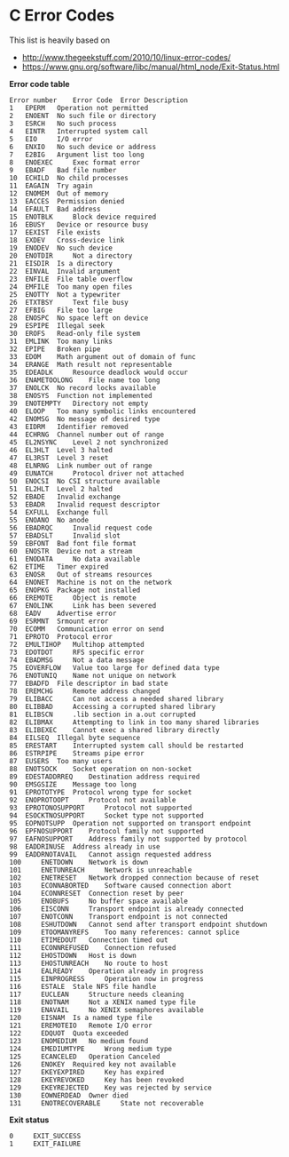 # C Error Codes

This list is heavily based on  

* http://www.thegeekstuff.com/2010/10/linux-error-codes/ 
* https://www.gnu.org/software/libc/manual/html_node/Exit-Status.html

**Error code table**

    Error number 	Error Code 	Error Description
    1 	EPERM 	Operation not permitted
    2 	ENOENT 	No such file or directory
    3 	ESRCH 	No such process
    4 	EINTR 	Interrupted system call
    5 	EIO 	I/O error
    6 	ENXIO 	No such device or address
    7 	E2BIG 	Argument list too long
    8 	ENOEXEC 	Exec format error
    9 	EBADF 	Bad file number
    10 	ECHILD 	No child processes
    11 	EAGAIN 	Try again
    12 	ENOMEM 	Out of memory
    13 	EACCES 	Permission denied
    14 	EFAULT 	Bad address
    15 	ENOTBLK 	Block device required
    16 	EBUSY 	Device or resource busy
    17 	EEXIST 	File exists
    18 	EXDEV 	Cross-device link
    19 	ENODEV 	No such device
    20 	ENOTDIR 	Not a directory
    21 	EISDIR 	Is a directory
    22 	EINVAL 	Invalid argument
    23 	ENFILE 	File table overflow
    24 	EMFILE 	Too many open files
    25 	ENOTTY 	Not a typewriter
    26 	ETXTBSY 	Text file busy
    27 	EFBIG 	File too large
    28 	ENOSPC 	No space left on device
    29 	ESPIPE 	Illegal seek
    30 	EROFS 	Read-only file system
    31 	EMLINK 	Too many links
    32 	EPIPE 	Broken pipe
    33 	EDOM 	Math argument out of domain of func
    34 	ERANGE 	Math result not representable
    35 	EDEADLK 	Resource deadlock would occur
    36 	ENAMETOOLONG 	File name too long
    37 	ENOLCK 	No record locks available
    38 	ENOSYS 	Function not implemented
    39 	ENOTEMPTY 	Directory not empty
    40 	ELOOP 	Too many symbolic links encountered
    42 	ENOMSG 	No message of desired type
    43 	EIDRM 	Identifier removed
    44 	ECHRNG 	Channel number out of range
    45 	EL2NSYNC 	Level 2 not synchronized
    46 	EL3HLT 	Level 3 halted
    47 	EL3RST 	Level 3 reset
    48 	ELNRNG 	Link number out of range
    49 	EUNATCH 	Protocol driver not attached
    50 	ENOCSI 	No CSI structure available
    51 	EL2HLT 	Level 2 halted
    52 	EBADE 	Invalid exchange
    53 	EBADR 	Invalid request descriptor
    54 	EXFULL 	Exchange full
    55 	ENOANO 	No anode
    56 	EBADRQC 	Invalid request code
    57 	EBADSLT 	Invalid slot
    59 	EBFONT 	Bad font file format
    60 	ENOSTR 	Device not a stream
    61 	ENODATA 	No data available
    62 	ETIME 	Timer expired
    63 	ENOSR 	Out of streams resources
    64 	ENONET 	Machine is not on the network
    65 	ENOPKG 	Package not installed
    66 	EREMOTE 	Object is remote
    67 	ENOLINK 	Link has been severed
    68 	EADV 	Advertise error
    69 	ESRMNT 	Srmount error
    70 	ECOMM 	Communication error on send
    71 	EPROTO 	Protocol error
    72 	EMULTIHOP 	Multihop attempted
    73 	EDOTDOT 	RFS specific error
    74 	EBADMSG 	Not a data message
    75 	EOVERFLOW 	Value too large for defined data type
    76 	ENOTUNIQ 	Name not unique on network
    77 	EBADFD 	File descriptor in bad state
    78 	EREMCHG 	Remote address changed
    79 	ELIBACC 	Can not access a needed shared library
    80 	ELIBBAD 	Accessing a corrupted shared library
    81 	ELIBSCN 	.lib section in a.out corrupted
    82 	ELIBMAX 	Attempting to link in too many shared libraries
    83 	ELIBEXEC 	Cannot exec a shared library directly
    84 	EILSEQ 	Illegal byte sequence
    85 	ERESTART 	Interrupted system call should be restarted
    86 	ESTRPIPE 	Streams pipe error
    87 	EUSERS 	Too many users
    88 	ENOTSOCK 	Socket operation on non-socket
    89 	EDESTADDRREQ 	Destination address required
    90 	EMSGSIZE 	Message too long
    91 	EPROTOTYPE 	Protocol wrong type for socket
    92 	ENOPROTOOPT 	Protocol not available
    93 	EPROTONOSUPPORT 	Protocol not supported
    94 	ESOCKTNOSUPPORT 	Socket type not supported
    95 	EOPNOTSUPP 	Operation not supported on transport endpoint
    96 	EPFNOSUPPORT 	Protocol family not supported
    97 	EAFNOSUPPORT 	Address family not supported by protocol
    98 	EADDRINUSE 	Address already in use
    99 	EADDRNOTAVAIL 	Cannot assign requested address
    100 	ENETDOWN 	Network is down
    101 	ENETUNREACH 	Network is unreachable
    102 	ENETRESET 	Network dropped connection because of reset
    103 	ECONNABORTED 	Software caused connection abort
    104 	ECONNRESET 	Connection reset by peer
    105 	ENOBUFS 	No buffer space available
    106 	EISCONN 	Transport endpoint is already connected
    107 	ENOTCONN 	Transport endpoint is not connected
    108 	ESHUTDOWN 	Cannot send after transport endpoint shutdown
    109 	ETOOMANYREFS 	Too many references: cannot splice
    110 	ETIMEDOUT 	Connection timed out
    111 	ECONNREFUSED 	Connection refused
    112 	EHOSTDOWN 	Host is down
    113 	EHOSTUNREACH 	No route to host
    114 	EALREADY 	Operation already in progress
    115 	EINPROGRESS 	Operation now in progress
    116 	ESTALE 	Stale NFS file handle
    117 	EUCLEAN 	Structure needs cleaning
    118 	ENOTNAM 	Not a XENIX named type file
    119 	ENAVAIL 	No XENIX semaphores available
    120 	EISNAM 	Is a named type file
    121 	EREMOTEIO 	Remote I/O error
    122 	EDQUOT 	Quota exceeded
    123 	ENOMEDIUM 	No medium found
    124 	EMEDIUMTYPE 	Wrong medium type
    125 	ECANCELED 	Operation Canceled
    126 	ENOKEY 	Required key not available
    127 	EKEYEXPIRED 	Key has expired
    128 	EKEYREVOKED 	Key has been revoked
    129 	EKEYREJECTED 	Key was rejected by service
    130 	EOWNERDEAD 	Owner died
    131 	ENOTRECOVERABLE 	State not recoverable
    
**Exit status**

    0     EXIT_SUCCESS 
    1     EXIT_FAILURE
    

